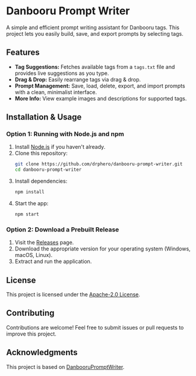 # Danbooru Prompt Writer

A simple and efficient prompt writing assistant for Danbooru tags. This project lets you easily build, save, and export prompts by selecting tags.

## Features

- **Tag Suggestions:** Fetches available tags from a `tags.txt` file and provides live suggestions as you type.
- **Drag & Drop:** Easily rearrange tags via drag & drop.
- **Prompt Management:** Save, load, delete, export, and import prompts with a clean, minimalist interface.
- **More Info:** View example images and descriptions for supported tags.

## Installation & Usage

### Option 1: Running with Node.js and npm

1. Install [Node.js](https://nodejs.org/) if you haven't already.
2. Clone this repository:
   ```sh
   git clone https://github.com/drphero/danbooru-prompt-writer.git
   cd danbooru-prompt-writer
   ```
3. Install dependencies:
   ```sh
   npm install
   ```
4. Start the app:
   ```sh
   npm start
   ```

### Option 2: Download a Prebuilt Release

1. Visit the [Releases](https://github.com/drphero/danbooru-prompt-writer/releases) page.
2. Download the appropriate version for your operating system (Windows, macOS, Linux).
3. Extract and run the application.

## License

This project is licensed under the [Apache-2.0 License](LICENSE).

## Contributing

Contributions are welcome! Feel free to submit issues or pull requests to improve this project.

## Acknowledgments

This project is based on [DanbooruPromptWriter](https://github.com/ImSakushi/DanbooruPromptWriter).

